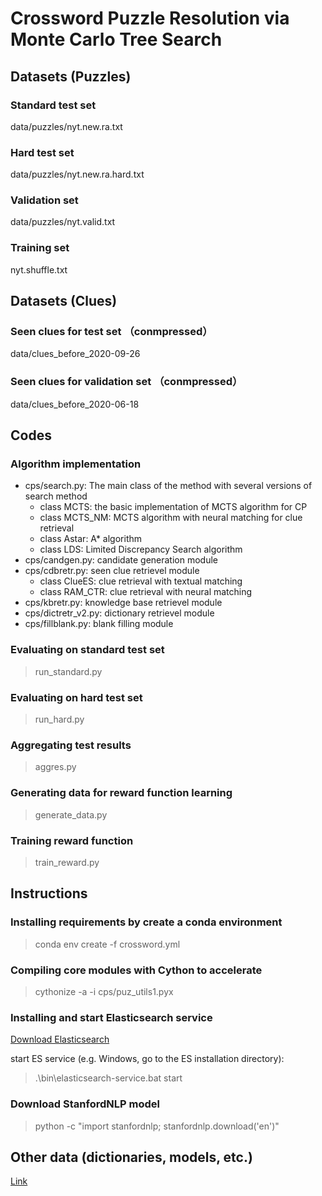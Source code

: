 # Crossword Puzzle Resolution via Monte Carlo Tree Search

## Datasets (Puzzles)
### Standard test set
data/puzzles/nyt.new.ra.txt
### Hard test set
data/puzzles/nyt.new.ra.hard.txt
### Validation set
data/puzzles/nyt.valid.txt
### Training set
nyt.shuffle.txt

## Datasets (Clues)
### Seen clues for test set （conmpressed）
data/clues_before_2020-09-26
### Seen clues for validation set （conmpressed）
data/clues_before_2020-06-18

## Codes
### Algorithm implementation
- cps/search.py: The main class of the method with several versions of search method
    - class MCTS: the basic implementation of MCTS algorithm for CP
    - class MCTS_NM: MCTS algorithm with neural matching for clue retrieval
    - class Astar: A* algorithm
    - class LDS: Limited Discrepancy Search algorithm 
- cps/candgen.py: candidate generation module
- cps/cdbretr.py: seen clue retrievel module
    - class ClueES: clue retrieval with textual matching
    - class RAM_CTR: clue retrieval with neural matching
- cps/kbretr.py: knowledge base retrievel module
- cps/dictretr_v2.py: dictionary retrievel module
- cps/fillblank.py: blank filling module

### Evaluating on standard test set
> run_standard.py

### Evaluating on hard test set
> run_hard.py

### Aggregating test results
> aggres.py

### Generating data for reward function learning
> generate_data.py

### Training reward function
> train_reward.py

## Instructions

### Installing requirements by create a conda environment
> conda env create -f crossword.yml

### Compiling core modules with Cython to accelerate
> cythonize -a -i cps/puz_utils1.pyx

### Installing and start Elasticsearch service
[Download Elasticsearch](https://www.elastic.co/cn/downloads/elasticsearch)

start ES service (e.g. Windows, go to the ES installation directory): 
> .\bin\elasticsearch-service.bat start

### Download StanfordNLP model
> python -c "import stanfordnlp; stanfordnlp.download('en')"

## Other data (dictionaries, models, etc.)
[Link](https://u.pcloud.link/publink/show?code=XZvu7RVZJbsfpViTsRhJ0bDNb647lz8mJp57)
